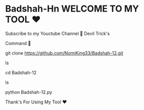 # Badshah-Hn      WELCOME TO MY TOOL ❤

Subscribe to my Youctube Channel 🥀 Devil Trick's

Command 💫

git clone https://github.com/NomiKing33/Badshah-12.git

ls

cd Badshah-12

ls

python Badshah-12.py


Thank's For Using My Tool ❤

